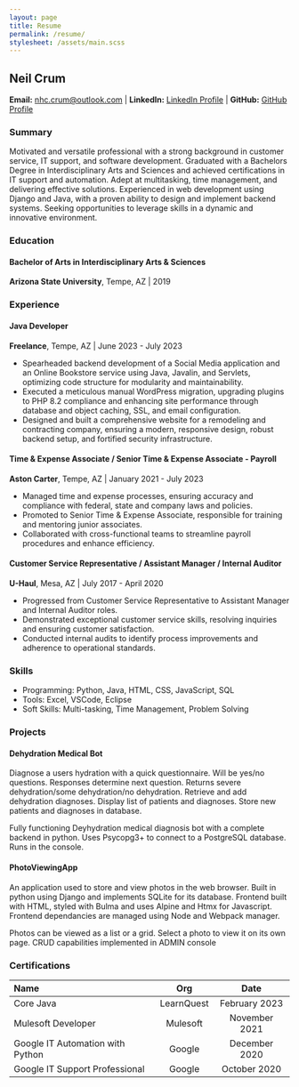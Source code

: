 ```yaml
---
layout: page
title: Resume
permalink: /resume/
stylesheet: /assets/main.scss
---
```


## Neil Crum
**Email:** nhc.crum@outlook.com | **LinkedIn:** [LinkedIn Profile](https://www.linkedin.com/in/neil-crum-0317a6199/) | **GitHub:** [GitHub Profile](https://github.com/sbacky/)

### Summary
Motivated and versatile professional with a strong background in customer service, IT support, and software development. Graduated with a Bachelors Degree in Interdisciplinary Arts and Sciences and achieved certifications in IT support and automation. Adept at multitasking, time management, and delivering effective solutions. Experienced in web development using Django and Java, with a proven ability to design and implement backend systems. Seeking opportunities to leverage skills in a dynamic and innovative environment.

### Education
#### Bachelor of Arts in Interdisciplinary Arts & Sciences
**Arizona State University**, Tempe, AZ | 2019

### Experience
#### Java Developer
**Freelance**, Tempe, AZ | June 2023 - July 2023
- Spearheaded backend development of a Social Media application and an Online Bookstore service using Java, Javalin, and Servlets, optimizing code structure for modularity and maintainability.
- Executed a meticulous manual WordPress migration, upgrading plugins to PHP 8.2 compliance and enhancing site performance through database and object caching, SSL, and email configuration.
- Designed and built a comprehensive website for a remodeling and contracting company, ensuring a modern, responsive design, robust backend setup, and fortified security infrastructure.

#### Time & Expense Associate / Senior Time & Expense Associate - Payroll
**Aston Carter**, Tempe, AZ | January 2021 - July 2023
- Managed time and expense processes, ensuring accuracy and compliance with federal, state and company laws and policies.
- Promoted to Senior Time & Expense Associate, responsible for training and mentoring junior associates.
- Collaborated with cross-functional teams to streamline payroll procedures and enhance efficiency.

#### Customer Service Representative / Assistant Manager / Internal Auditor
**U-Haul**, Mesa, AZ | July 2017 - April 2020
- Progressed from Customer Service Representative to Assistant Manager and Internal Auditor roles.
- Demonstrated exceptional customer service skills, resolving inquiries and ensuring customer satisfaction.
- Conducted internal audits to identify process improvements and adherence to operational standards.

### Skills
- Programming: Python, Java, HTML, CSS, JavaScript, SQL
- Tools: Excel, VSCode, Eclipse
- Soft Skills: Multi-tasking, Time Management, Problem Solving

### Projects
#### Dehydration Medical Bot
Diagnose a users hydration with a quick questionnaire. Will be yes/no questions. Responses determine next question. Returns severe dehydration/some dehydration/no dehydration. Retrieve and add dehydration diagnoses. Display list of patients and diagnoses. Store new patients and diagnoses in database.

Fully functioning Deyhydration medical diagnosis bot with a complete backend in python. Uses Psycopg3+ to connect to a PostgreSQL database. Runs in the console.

#### PhotoViewingApp
An application used to store and view photos in the web browser. Built in python using Django and implements SQLite for its database. Frontend built with HTML, styled with Bulma and uses Alpine and Htmx for Javascript. Frontend dependancies are managed using Node and Webpack manager.

Photos can be viewed as a list or a grid. Select a photo to view it on its own page. CRUD capabilities implemented in ADMIN console

### Certifications

 Name                             |    Org     |     Date      
 :------------------------------- | :--------: | :-----------: 
 Core Java                        | LearnQuest | February 2023 
 Mulesoft Developer               | Mulesoft   | November 2021 
 Google IT Automation with Python | Google     | December 2020 
 Google IT Support Professional   | Google     | October 2020  
